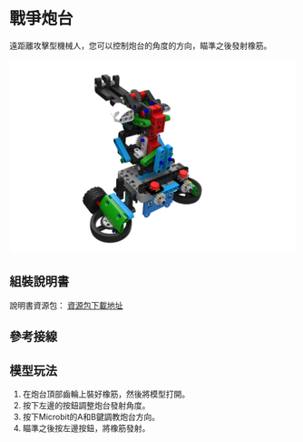 # 戰爭炮台

遠距離攻擊型機械人，您可以控制炮台的角度的方向，瞄準之後發射橡筋。

![](images/turrent.png)

## 組裝說明書

說明書資源包： [資源包下載地址](https://bit.ly/Powerbrick10in1BuildingGuide)

## 參考接線



## 模型玩法

1. 在炮台頂部齒輪上裝好橡筋，然後將模型打開。
2. 按下左邊的按鈕調整炮台發射角度。
3. 按下Microbit的A和B鍵調教炮台方向。
4. 瞄準之後按左邊按鈕，將橡筋發射。